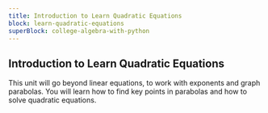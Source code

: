 ```yaml
---
title: Introduction to Learn Quadratic Equations
block: learn-quadratic-equations
superBlock: college-algebra-with-python
---
```


## Introduction to Learn Quadratic Equations

This unit will go beyond linear equations, to work with exponents and graph parabolas. You will learn how to find key points in parabolas and how to solve quadratic equations.

